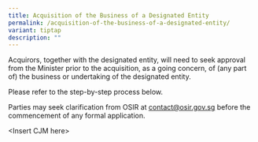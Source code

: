 ```yaml
---
title: Acquisition of the Business of a Designated Entity
permalink: /acquisition-of-the-business-of-a-designated-entity/
variant: tiptap
description: ""
---
```

<p>Acquirors, together with the designated entity, will need to seek approval
from the Minister prior to the acquisition, as a going concern, of (any
part of) the business or undertaking of the designated entity.&nbsp;</p>
<p>Please refer to the step-by-step process below.</p>
<p>Parties may seek clarification from OSIR at <a href="mailto:contact@osir.gov.sg" rel="noopener noreferrer nofollow" target="_blank"><u>contact@osir.gov.sg</u></a> before
the commencement of any formal application.</p>
<p>&lt;Insert CJM here&gt;</p>